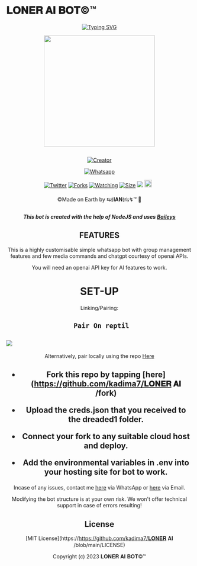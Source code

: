 # 𝐋𝐎𝐍𝐄𝐑 𝐀𝐈 𝐁𝐎𝐓©️™️
<div align="center">
<a href="https://git.io/typing-svg"><img src="https://readme-typing-svg.demolab.com?font=Black+Ops+One&size=50&pause=1000&color=1BAFBAFF&center=true&width=910&height=100&lines=LONG LIVE+𝐋𝐎𝐍𝐄𝐑 𝐀𝐈 𝐁𝐎𝐓©️;MULTI+DEVICE+WHATSAPP+BOT;CREATED+BY+⇆࿅𝐈𝐀𝐍࿅⇆↯;PUBLIC+RELESED; ...;𝐋𝐎𝐍𝐄𝐑 𝐀𝐈 ." alt="Typing SVG" /></a>
  </p>
  
<p align="center">
<img src="https://IMG-20231220-WA0004.jpg" width="300" height="300"/>
</p>
<p align="center">
  <a href="#"><img src="http://readme-typing-svg.herokuapp.com?color=d1fa02&center=true&vCenter=true&multiline=false&lines=𝐋𝐎𝐍𝐄𝐑 𝐀𝐈 𝐁𝐎𝐓+WHATSAPP+BOT" alt="">
</p>
<p align="center">
<a href="#"><img title="Creator" src="https://img.shields.io/badge/Creator-⇆࿅𝐈𝐀𝐍࿅⇆↯-blue.svg?style=for-the-badge&logo=github"></a>
</p>
<p align="center">
<a href="'https://wa.me/254793971348+⇆࿅𝐈𝐀𝐍࿅⇆↯+uko+na+update+yoyote+ya+loner+Bot+Mkuu+👽'"><img title="Whatsapp" src="'https://wa.me/254793971348+⇆࿅𝐈𝐀𝐍࿅⇆↯+uko+na+update+ya+loner+Bot+Mkuu+👽'?color=green&style=flat-square"></a>
  
<a href="https://wa.me/254793971348+⇆࿅𝐈𝐀𝐍࿅⇆↯"><img title="Twitter" src="https://https://x.com/popular_lo60317??color=black&style=flat-square"></a>
<a href="https://github.com/kadima7/𝐋𝐎𝐍𝐄𝐑 𝐀𝐈 𝐁𝐎𝐓/network/members"><img title="Forks" src="https://img.shields.io/github/fork/kadima7/𝐋𝐎𝐍𝐄𝐑 𝐀𝐈 𝐁𝐎𝐓?color=green&style=flat-square"></a>
<a href="https://github.com/owlai01/𝐋𝐎𝐍𝐄𝐑 𝐀𝐈 𝐁𝐎𝐓/watchers"><img title="Watching" src="https://img.shields.io/github/watchers/kadima7/𝐋𝐎𝐍𝐄𝐑 𝐀𝐈 𝐁𝐎𝐓?label=Watchers&color=red&style=flat-square"></a>
<a href="https://github.com/kadima7/𝐋𝐎𝐍𝐄𝐑 𝐀𝐈 𝐁𝐎𝐓/"><img title="Size" src="https://img.shields.io/github/repo-size/AlipBot/Api-Alpis?style=flat-square&color=darkred"></a>
<a href="https://hits.seeyoufarm.com"><img src="https://hits.seeyoufarm.com/api/count/incr/badge.svg?url=https://github.com/owlai01/Owl-Ai/%2Fhit-counter&count_bg=%2379C83D&title_bg=%23555555&icon=probot.svg&icon_color=%2304FF00&title=hits&edge_flat=false"/></a>
<a href="https://github.com/owlai01/𝐋𝐎𝐍𝐄𝐑 𝐀𝐈 𝐁𝐎𝐓/graphs/commit-activity"><img height="20" src="https://img.shields.io/badge/Maintained-No-red.svg"></a>&nbsp;&nbsp;
</p>


©️Made on Earth by ⇆࿅𝐈𝐀𝐍࿅⇆↯™️ 🦄


***This bot is created with the help of NodeJS and uses [Baileys](https://github.com/adiwajshing/Baileys)***

## FEATURES
This is a highly customisable simple whatsapp bot with group management features and few media commands and chatgpt courtesy of openai APIs.

You will need an openai API key for AI features to work.

# SET-UP

Linking/Pairing:


## ` Pair On reptil`
<h2 align="left">  <a href="https://replit.com/@⇆࿅𝐈𝐀𝐍࿅⇆↯/𝐋𝐎𝐍𝐄𝐑 𝐀𝐈-Pairing-v6"><img src="https://repl.it/badge/github/quiec/whatsasena" />
</a>
</h2>

Alternatively, pair locally using the repo [Here](https://github.com/Fortunatusmokaya/DREADED-PAIRING)

    
<h2 align="center">   



    
<h2 align="center">   

- Fork this repo by tapping  [here](https://github.com/kadima7/𝐋𝐎𝐍𝐄𝐑 𝐀𝐈 /fork)


- Upload the creds.json that you received to the dreaded1 folder.

- Connect your fork to any suitable cloud host and deploy.

- Add the environmental variables in .env into your hosting site for bot to work.
</h2>
 
     

    
 



Incase of any issues, contact me  [here](https://wa.me/+254793971348) via WhatsApp or [here](iantrevy@gmail.com) via Email.

Modifying the bot structure is at your own risk. We won't offer technical support in case of errors resulting!


## License

[MIT License](https://https://github.com/kadima7/𝐋𝐎𝐍𝐄𝐑 𝐀𝐈 /blob/main/LICENSE)

Copyright (c) 2023 𝐋𝐎𝐍𝐄𝐑 𝐀𝐈 𝐁𝐎𝐓©️™️

